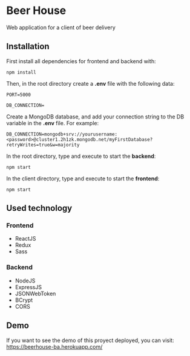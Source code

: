 # Beer House

Web application for a client of beer delivery

## Installation

First install all dependencies for frontend and backend with:

```
npm install
```

Then, in the root directory create a **.env** file with the following data:

```
PORT=5000

DB_CONNECTION=
```

Create a MongoDB database, and add your connection string to the DB variable in the **.env** file. For example:

```
DB_CONNECTION=mongodb+srv://yourusername:<password>@cluster1.2h1zk.mongodb.net/myFirstDatabase?retryWrites=true&w=majority
```

In the root directory, type and execute to start the **backend**:

```
npm start
```

In the client directory, type and execute to start the **frontend**:

```
npm start
```

## Used technology

### Frontend

- ReactJS
- Redux
- Sass

### Backend

- NodeJS
- ExpressJS
- JSONWebToken
- BCrypt
- CORS

## Demo

If you want to see the demo of this proyect deployed, you can visit:
https://beerhouse-ba.herokuapp.com/
